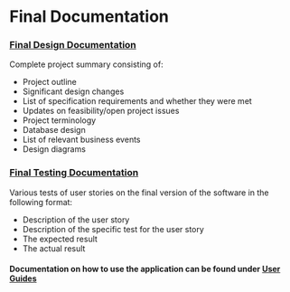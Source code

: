 # Final Documentation 

### [Final Design Documentation](https://github.com/sarantharma/GyroscopicProject/blob/passport/Documentation/Design_Doc.pdf)
Complete project summary consisting of:
- Project outline
- Significant design changes
- List of specification requirements and whether they were met
- Updates on feasibility/open project issues
- Project terminology
- Database design
- List of relevant business events
- Design diagrams

### [Final Testing Documentation](https://github.com/sarantharma/GyroscopicProject/blob/passport/Documentation/Testing.pdf)
Various tests of user stories on the final version of the software in the following format:
- Description of the user story
- Description of the specific test for the user story
- The expected result
- The actual result

#### Documentation on how to use the application can be found under [User Guides](https://github.com/sarantharma/GyroscopicProject/tree/passport/User%20Guides)
